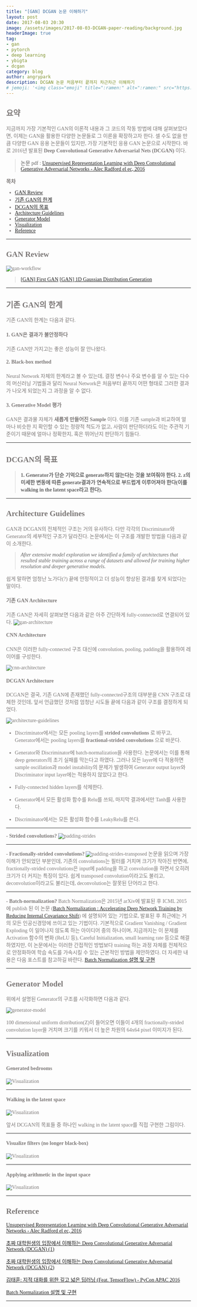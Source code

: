 ```yaml
---
title: "[GAN] DCGAN 논문 이해하기"
layout: post
date: 2017-08-03 20:30
image: /assets/images/2017-08-03-DCGAN-paper-reading/background.jpg
headerImage: true
tag:
- gan
- pytorch
- deep learning
- ybigta
- dcgan
category: blog
author: angrypark
description: DCGAN 논문 처음부터 끝까지 차근차근 이해하기
# jemoji: '<img class="emoji" title=":ramen:" alt=":ramen:" src="https://assets.github.com/images/icons/emoji/unicode/1f35c.png" height="20" width="20" align="absmiddle">'
---
```


<span style="color:#7C7877; font-family: 'Apple SD Gothic Neo'; font-weight:200">

## 요약

지금까지 가장 기본적인 GAN의 이론적 내용과 그 코드의 작동 방법에 대해 살펴보았다면, 이제는 GAN을 활용한 다양한 논문들로 그 이론을 확장하고자 한다. 셀 수도 없을 만큼 다양한 GAN 응용 논문들이 있지만, 가장 기본적인 응용 GAN 논문으로 시작한다. 바로 2016년 발표된 **Deep Convolutional Generative Adversarial Nets (DCGAN)** 이다.

> 논문 pdf :
[Unsupervised Representation Learning with Deep Convolutional Generative Adversarial Networks - Alec Radford el ec, 2016](https://arxiv.org/abs/1511.06434)

**목차**

- [GAN Review](#gan-review)
- [기존 GAN의 한계](#기존-gan의-한계)
- [DCGAN의 목표](#dcgan의-목표)
- [Architecture Guidelines](#architecture-guidelines)
- [Generator Model](#generator-model)
- [Visualization](#visualization)
- [Reference](#reference)

---
## GAN Review
![gan-workflow](/assets/images/2017-08-03-DCGAN-paper-reading/gan-workflow.jpg)

> [[GAN] First GAN](https://angrypark.github.io/First-GAN/)
[[GAN] 1D Gaussian Distribution Generation](https://angrypark.github.io/GAN-tutorial-1/)

---

## 기존 GAN의 한계
기존 GAN의 한계는 다음과 같다.

#### 1. GAN은 결과가 불안정하다
기존 GAN만 가지고는 좋은 성능이 잘 안나왔다.

#### 2. Black-box method
Neural Network 자체의 한계라고 볼 수 있는데, 결정 변수나 주요 변수를 알 수 있는 다수의 머신러닝 기법들과 달리 Neural Network은 처음부터 끝까지 어떤 형태로 그러한 결과가 나오게 되었는지 그 과정을 알 수 없다.

#### 3. Generative Model 평가
GAN은 결과물 자체가 **새롭게 만들어진 Sample** 이다. 이를 기존 sample과 비교하여 얼마나 비슷한 지 확인할 수 있는 정량적 척도가 없고, 사람이 판단하더라도 이는 주관적 기준이기 때문에 얼마나 정확한지, 혹은 뛰어난지 판단하기 힘들다.

---
## DCGAN의 목표
> **1. Generator가 단순 기억으로 generate하지 않는다는 것을 보여줘야 한다.**
**2. z의 미세한 변동에 따른 generate결과가 연속적으로 부드럽게 이루어져야 한다(이를 walking in the latent space라고 한다).**

---
## Architecture Guidelines
GAN과 DCGAN의 전체적인 구조는 거의 유사하다. 다만 각각의 Discriminator와 Generator의 세부적인 구조가 달라진다. 논문에서는 이 구조를 개발한 방법을 다음과 같이 소개한다.
>*After extensive model exploration we identified a family of architectures that resulted stable training across a range of datasets and allowed for training higher resolution and deeper generative models.*

쉽게 말하면 엄청난 노가다(?) 끝에 안정적이고 더 성능이 향상된 결과를 찾게 되었다는 말이다.

#### 기존 GAN Architecture
기존 GAN은 자세히 살펴보면 다음과 같은 아주 간단하게 fully-connected로 연결되어 있다. ![gan-architecture](/assets/images/2017-08-03-DCGAN-paper-reading/gan-architecture.png)

#### CNN Architecture
CNN은 이러한 fully-connected 구조 대신에 convolution, pooling, padding을 활용하여 레이어를 구성한다.

![cnn-architecture](/assets/images/2017-08-03-DCGAN-paper-reading/cnn-architecture.png)

#### DCGAN Architecture
DCGAN은 결국, 기존 GAN에 존재했던 fully-connected구조의 대부분을 CNN 구조로 대체한 것인데, 앞서 언급했던 것처럼 엄청난 시도들 끝에 다음과 같이 구조를 결정하게 되었다.

![architecture-guidelines](/assets/images/2017-08-03-DCGAN-paper-reading/architecture-guidelines.png)

- Discriminator에서는 모든 pooling layers를 **strided convolutions** 로 바꾸고, Generator에서는 pooling layers를 **fractional-strided convolutions** 으로 바꾼다.

- Generator와 Discriminator에 batch-normalization을 사용한다. 논문에서는 이를 통해 deep generators의 초기 실패를 막는다고 하였다. 그러나 모든 layer에 다 적용하면 sample oscillation과 model instability의 문제가 발생하여 Generator output layer와 Discriminator input layer에는 적용하지 않았다고 한다.

- Fully-connected hidden layers를 삭제한다.

- Generator에서 모든 활성화 함수를 Relu를 쓰되, 마지막 결과에서만 Tanh를 사용한다.

- Discriminator에서는 모든 활성화 함수를 LeakyRelu를 쓴다.

---

**- Strided convolutions?**
![padding-strides](/assets/images/2017-08-03-DCGAN-paper-reading/padding_strides.gif)

---

**- Fractionally-strided convolutions?**
![padding-strides-transposed](/assets/images/2017-08-03-DCGAN-paper-reading/padding_strides_transposed.gif)
논문을 읽으며 가장 이해가 안되었던 부분인데, 기존의 convolutions는 필터를 거치며 크기가 작아진 반면에, fractionally-strided convolutions은 input에 padding을 하고 convolution을 하면서 오히려 크기가 더 커지는 특징이 있다. 쉽게 transposed convolution이라고도 불리고, deconvolution이라고도 불리는데, deconvolution는 잘못된 단어라고 한다.

---

**- Batch-normalization?**
Batch Normalization은 2015년 arXiv에 발표된 후 ICML 2015에 publish 된 이 논문 ([Batch Normalization : Accelerating Deep Network Training by Reducing Internal Covariance Shift](http://arxiv.org/abs/1502.03167)) 에 설명되어 있는 기법으로, 발표된 후 최근에는 거의 모든 인공신경망에 쓰이고 있는 기법이다. 기본적으로 Gradient Vanishing / Gradient Exploding 이 일어나지 않도록 하는 아이디어 중의 하나이며, 지금까지는 이 문제를 Activation 함수의 변화 (ReLU 등), Careful Initialization, small learning rate 등으로 해결하였지만, 이 논문에서는 이러한 간접적인 방법보다 training 하는 과정 자체를 전체적으로 안정화하여 학습 속도를 가속시킬 수 있는 근본적인 방법을 제안하였다.
더 자세한 내용은 다음 포스트를 참고하길 바란다.
[Batch Normalization 설명 및 구현](https://shuuki4.wordpress.com/2016/01/13/batch-normalization-%EC%84%A4%EB%AA%85-%EB%B0%8F-%EA%B5%AC%ED%98%84/)

---
## Generator Model
위에서 설명된 Generator의 구조를 시각화하면 다음과 같다.

![generator-model](/assets/images/2017-08-03-DCGAN-paper-reading/generator-model.png)

100 dimensional uniform distribution(Z)이 들어오면 이들이 4개의 fractionally-strided convolution layer을 거치며 크기를 키워서 더 높은 차원의 64x64 pixel 이미지가 된다.

---
## Visualization
#### Generated bedrooms
![Visualization](/assets/images/2017-08-03-DCGAN-paper-reading/visualization-1.png)

---

#### Walking in the latent space
![Visualization](/assets/images/2017-08-03-DCGAN-paper-reading/visualization-2.png)

앞서 DCGAN의 목표들 중 하나인 walking in the latent space를 직접 구현한 그림이다.

---

#### Visualize filters (no longer black-box)
![Visualization](/assets/images/2017-08-03-DCGAN-paper-reading/visualization-3.png)

---

#### Applying arithmetic in the input space
![Visualization](/assets/images/2017-08-03-DCGAN-paper-reading/visualization-4.png)

---
## Reference
[Unsupervised Representation Learning with Deep Convolutional Generative Adversarial Networks - Alec Radford el ec, 2016](https://arxiv.org/abs/1511.06434)

[초짜 대학원생의 입장에서 이해하는 Deep Convolutional Generative Adversarial Network (DCGAN) (1)](http://jaejunyoo.blogspot.com/2017/02/deep-convolutional-gan-dcgan-1.html)

[초짜 대학원생의 입장에서 이해하는 Deep Convolutional Generative Adversarial Network (DCGAN) (2)](http://jaejunyoo.blogspot.com/2017/02/deep-convolutional-gan-dcgan-2.html)

[김태훈: 지적 대화를 위한 깊고 넓은 딥러닝 (Feat. TensorFlow) - PyCon APAC 2016](https://www.youtube.com/watch?v=soJ-wDOSCf4&t=890s)

[Batch Normalization 설명 및 구현](https://shuuki4.wordpress.com/2016/01/13/batch-normalization-%EC%84%A4%EB%AA%85-%EB%B0%8F-%EA%B5%AC%ED%98%84/)

---
